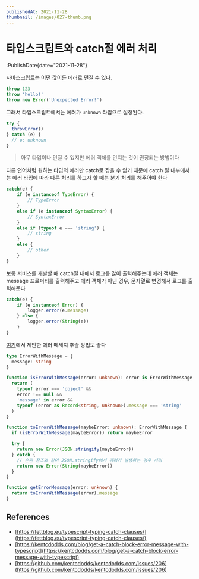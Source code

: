 ```yaml
---
publishedAt: 2021-11-28
thumbnail: /images/027-thumb.png
---
```


# 타입스크립트와 catch절 에러 처리

:PublishDate{date="2021-11-28"}

자바스크립트는 어떤 값이든 에러로 던질 수 있다.

```ts
throw 123
throw 'hello!'
throw new Error('Unexpected Error!')
```

그래서 타입스크립트에서는 에러가 `unknown` 타입으로 설정된다.

```ts
try {
  throwError()
} catch (e) {
  // e: unknown
}
```

> 아무 타입이나 던질 수 있지만 에러 객체를 던지는 것이 권장되는 방법이다

다른 언어처럼 원하는 타입의 에러만 catch로 잡을 수 없기 때문에
catch 절 내부에서는 에러 타입에 따라 다른 처리를 하고자 할 때는 분기 처리를 해주어야 한다

```ts
catch(e) {
	if (e instanceof TypeError) {
		// TypeError
	}
	else if (e instanceof SyntaxError) {
		// SyntaxError
	}
	else if (typeof e === 'string') {
		// string
	}
	else {
		// other
	}
}
```

보통 서비스를 개발할 때 catch절 내에서 로그를 많이 출력해주는데 에러 객체는 message 프로퍼티를 출력해주고 에러 객체가 아닌 경우, 문자열로 변경해서 로그를 출력해준다

```ts
catch(e) {
	if (e instanceof Error) {
		logger.error(e.message)
	} else {
		logger.error(String(e))
	}
}
```

[여기](https://github.com/kentcdodds/kentcdodds.com/issues/206)에서 제안한 에러 메세지 추출 방법도 좋다

```ts
type ErrorWithMessage = {
  message: string
}

function isErrorWithMessage(error: unknown): error is ErrorWithMessage {
  return (
    typeof error === 'object' &&
    error !== null &&
    'message' in error &&
    typeof (error as Record<string, unknown>).message === 'string'
  )
}

function toErrorWithMessage(maybeError: unknown): ErrorWithMessage {
  if (isErrorWithMessage(maybeError)) return maybeError

  try {
    return new Error(JSON.stringify(maybeError))
  } catch {
    // 순환 참조와 같이 JSON.stringify에서 에러가 발생하는 경우 처리
    return new Error(String(maybeError))
  }
}

function getErrorMessage(error: unknown) {
  return toErrorWithMessage(error).message
}
```

## References

- [https://fettblog.eu/typescript-typing-catch-clauses/](https://fettblog.eu/typescript-typing-catch-clauses/)
- [https://kentcdodds.com/blog/get-a-catch-block-error-message-with-typescript](https://kentcdodds.com/blog/get-a-catch-block-error-message-with-typescript)
- [https://github.com/kentcdodds/kentcdodds.com/issues/206](https://github.com/kentcdodds/kentcdodds.com/issues/206)
